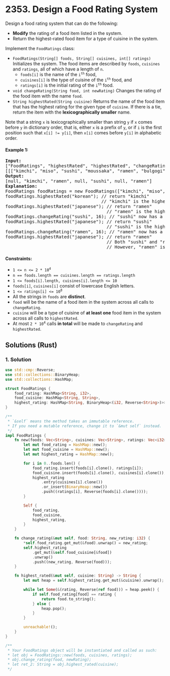 # 2353. Design a Food Rating System
Design a food rating system that can do the following:
* **Modify** the rating of a food item listed in the system.
* Return the highest-rated food item for a type of cuisine in the system.

Implement the `FoodRatings` class:
* `FoodRatings(String[] foods, String[] cuisines, int[] ratings)` Initializes the system. The food items are described by `foods`, `cuisines` and `ratings`, all of which have a length of `n`.
    * `foods[i]` is the name of the <code>i<sup>th</sup></code> food,
    * `cuisines[i]` is the type of cuisine of the <code>i<sup>th</sup></code> food, and
    * `ratings[i]` is the initial rating of the <code>i<sup>th</sup></code> food.
* `void changeRating(String food, int newRating)` Changes the rating of the food item with the name `food`.
* `String highestRated(String cuisine)` Returns the name of the food item that has the highest rating for the given type of `cuisine`. If there is a tie, return the item with the **lexicographically smaller** name.

Note that a string `x` is lexicographically smaller than string `y` if `x` comes before `y` in dictionary order, that is, either `x` is a prefix of `y`, or if `i` is the first position such that `x[i] != y[i]`, then `x[i]` comes before `y[i]` in alphabetic order.

#### Example 1:
<pre>
<strong>Input:</strong>
["FoodRatings", "highestRated", "highestRated", "changeRating", "highestRated", "changeRating", "highestRated"]
[[["kimchi", "miso", "sushi", "moussaka", "ramen", "bulgogi"], ["korean", "japanese", "japanese", "greek", "japanese", "korean"], [9, 12, 8, 15, 14, 7]], ["korean"], ["japanese"], ["sushi", 16], ["japanese"], ["ramen", 16], ["japanese"]]
<strong>Output:</strong>
[null, "kimchi", "ramen", null, "sushi", null, "ramen"]
<strong>Explanation:</strong>
FoodRatings foodRatings = new FoodRatings(["kimchi", "miso", "sushi", "moussaka", "ramen", "bulgogi"], ["korean", "japanese", "japanese", "greek", "japanese", "korean"], [9, 12, 8, 15, 14, 7]);
foodRatings.highestRated("korean"); // return "kimchi"
                                    // "kimchi" is the highest rated korean food with a rating of 9.
foodRatings.highestRated("japanese"); // return "ramen"
                                      // "ramen" is the highest rated japanese food with a rating of 14.
foodRatings.changeRating("sushi", 16); // "sushi" now has a rating of 16.
foodRatings.highestRated("japanese"); // return "sushi"
                                      // "sushi" is the highest rated japanese food with a rating of 16.
foodRatings.changeRating("ramen", 16); // "ramen" now has a rating of 16.
foodRatings.highestRated("japanese"); // return "ramen"
                                      // Both "sushi" and "ramen" have a rating of 16.
                                      // However, "ramen" is lexicographically smaller than "sushi".
</pre>

#### Constraints:
* <code>1 <= n <= 2 * 10<sup>4</sup></code>
* `n == foods.length == cuisines.length == ratings.length`
* `1 <= foods[i].length, cuisines[i].length <= 10`
* `foods[i]`, `cuisines[i]` consist of lowercase English letters.
* <code>1 <= ratings[i] <= 10<sup>8</sup></code>
* All the strings in `foods` are **distinct**.
* `food` will be the name of a food item in the system across all calls to `changeRating`.
* `cuisine` will be a type of cuisine of **at least one** food item in the system across all calls to `highestRated`.
* At most <code>2 * 10<sup>4</sup></code> calls **in total** will be made to `changeRating` and `highestRated`.

## Solutions (Rust)

### 1. Solution
```Rust
use std::cmp::Reverse;
use std::collections::BinaryHeap;
use std::collections::HashMap;

struct FoodRatings {
    food_rating: HashMap<String, i32>,
    food_cuisine: HashMap<String, String>,
    highest_rating: HashMap<String, BinaryHeap<(i32, Reverse<String>)>>,
}

/**
 * `&self` means the method takes an immutable reference.
 * If you need a mutable reference, change it to `&mut self` instead.
 */
impl FoodRatings {
    fn new(foods: Vec<String>, cuisines: Vec<String>, ratings: Vec<i32>) -> Self {
        let mut food_rating = HashMap::new();
        let mut food_cuisine = HashMap::new();
        let mut highest_rating = HashMap::new();

        for i in 0..foods.len() {
            food_rating.insert(foods[i].clone(), ratings[i]);
            food_cuisine.insert(foods[i].clone(), cuisines[i].clone());
            highest_rating
                .entry(cuisines[i].clone())
                .or_insert(BinaryHeap::new())
                .push((ratings[i], Reverse(foods[i].clone())));
        }

        Self {
            food_rating,
            food_cuisine,
            highest_rating,
        }
    }

    fn change_rating(&mut self, food: String, new_rating: i32) {
        *self.food_rating.get_mut(&food).unwrap() = new_rating;
        self.highest_rating
            .get_mut(&self.food_cuisine[&food])
            .unwrap()
            .push((new_rating, Reverse(food)));
    }

    fn highest_rated(&mut self, cuisine: String) -> String {
        let mut heap = self.highest_rating.get_mut(&cuisine).unwrap();

        while let Some(&(rating, Reverse(ref food))) = heap.peek() {
            if self.food_rating[food] == rating {
                return food.to_string();
            } else {
                heap.pop();
            }
        }

        unreachable!();
    }
}

/**
 * Your FoodRatings object will be instantiated and called as such:
 * let obj = FoodRatings::new(foods, cuisines, ratings);
 * obj.change_rating(food, newRating);
 * let ret_2: String = obj.highest_rated(cuisine);
 */
```
